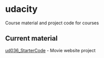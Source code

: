 # udacity
Course material and project code for courses

## Current material
[ud036_StarterCode](https://github.com/mattbingham/udacity/ud036_StarterCode) - Movie website project